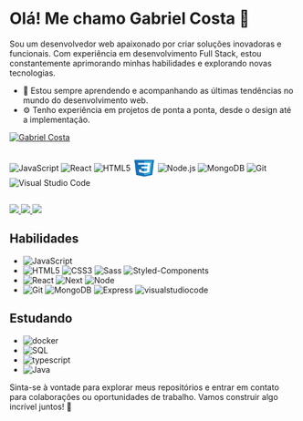# Olá! Me chamo Gabriel Costa 👋

Sou um desenvolvedor web apaixonado por criar soluções inovadoras e funcionais. Com experiência em desenvolvimento Full Stack, estou constantemente aprimorando minhas habilidades e explorando novas tecnologias.

- 🌱 Estou sempre aprendendo e acompanhando as últimas tendências no mundo do desenvolvimento web.
- ⚙️ Tenho experiência em projetos de ponta a ponta, desde o design até a implementação.

[![Gabriel Costa](https://github-readme-stats.vercel.app/api?username=costagabriel99&show_icons=true&theme=radical&rank_icon=github)](https://github.com/costagabriel99/github-readme-stats)

<div style="display:inline_block"><br>
  <img align="center" alt="JavaScript" height="30" width="40" 
src="https://cdn.jsdelivr.net/gh/devicons/devicon/icons/javascript/javascript-original.svg">
  <img align="center" alt="React" height="30" width="40" 
src="https://cdn.jsdelivr.net/gh/devicons/devicon/icons/react/react-original.svg">
  <img align="center" alt="HTML5" height="30" width="40"
src="https://cdn.jsdelivr.net/gh/devicons/devicon/icons/html5/html5-original.svg">
  <img align="center" alt="CSS3" height="30" width="40" 
src="https://raw.githubusercontent.com/devicons/devicon/master/icons/css3/css3-original.svg">
  <img align="center" alt="Node.js" height="30" width="40" 
src="https://cdn.jsdelivr.net/gh/devicons/devicon/icons/nodejs/nodejs-original.svg">
  <img align="center" alt="MongoDB" height="30" width="40"
src="https://cdn.jsdelivr.net/gh/devicons/devicon/icons/mongodb/mongodb-original.svg">
  <img align="center" alt="Git" height="30" width="40"
src="https://cdn.jsdelivr.net/gh/devicons/devicon/icons/git/git-original.svg">
  <img align="center" alt="Visual Studio Code" height="30" width="40"
src="https://cdn.jsdelivr.net/gh/devicons/devicon/icons/nextjs/nextjs-line.svg">

##

<div>
  <a href="mailto:22gabrielgc@gmail.com" target="_blank">
    <img src="https://img.shields.io/badge/Gmail-D14836?style=for-the-badge&logo=gmail&logoColor=white" >
  </a>
  <a href="https://www.linkedin.com/in/costagabriel-99/" target="_blank">
    <img src="https://img.shields.io/badge/LinkedIn-0077B5?style=for-the-badge&logo=linkedin&logoColor=white">
  </a>
  <a href="https://portfolio-costagabriel99.vercel.app" target="_blank">
    <img src="https://img.shields.io/badge/Portfolio-000000?style=for-the-badge&logo=airplayvideo&logoColor=white">
  </a>
</div>

## Habilidades

- ![JavaScript](https://img.shields.io/badge/JavaScript-000?style=for-the-badge&logo=javascript)
- ![HTML5](https://img.shields.io/badge/HTML5-000?style=for-the-badge&logo=html5) ![CSS3](https://img.shields.io/badge/CSS3-000?style=for-the-badge&logo=css3&logoColor=264CE4) ![Sass](https://img.shields.io/badge/Sass-000?style=for-the-badge&logo=sass) ![Styled-Components](https://img.shields.io/badge/Styled_components-000?style=for-the-badge&logo=styledcomponents)
- ![React](https://img.shields.io/badge/React-000?style=for-the-badge&logo=react) ![Next](https://img.shields.io/badge/NextJs-000?style=for-the-badge&logo=nextdotjs) ![Node](https://img.shields.io/badge/node-000?style=for-the-badge&logo=nodedotjs)
- ![Git](https://img.shields.io/badge/git-000?style=for-the-badge&logo=git) ![MongoDB](https://img.shields.io/badge/MongoDB-000?style=for-the-badge&logo=MongoDB) ![Express](https://img.shields.io/badge/express-000?style=for-the-badge&logo=express) ![visualstudiocode](https://img.shields.io/badge/visualstudiocode-000?style=for-the-badge&logo=visualstudiocode)

## Estudando
- ![docker](https://img.shields.io/badge/Docker-000?style=for-the-badge&logo=docker)
- ![SQL](https://img.shields.io/badge/SQL-000?style=for-the-badge&logo=amazonrds)
- ![typescript](https://img.shields.io/badge/typescript-000?style=for-the-badge&logo=typescript)
- ![Java](https://img.shields.io/badge/Java-000?style=for-the-badge&logo=oracle)

Sinta-se à vontade para explorar meus repositórios e entrar em contato para colaborações ou oportunidades de trabalho. Vamos construir algo incrível juntos! 🚀